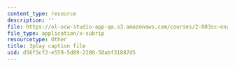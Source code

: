 ```yaml
---
content_type: resource
description: ''
file: https://ol-ocw-studio-app-qa.s3.amazonaws.com/courses/2-003sc-engineering-dynamics-fall-2011/d56f3cf2e5595d89228050abf31887d5_YZ9y4zcfCPs.srt
file_type: application/x-subrip
resourcetype: Other
title: 3play caption file
uid: d56f3cf2-e559-5d89-2280-50abf31887d5
---
```

